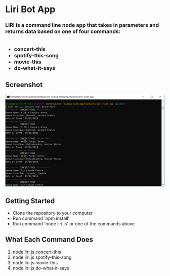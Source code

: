 <h1>Liri Bot App</h1>
<h3>LIRI is a command line node app that takes in parameters and returns data based on one of four commands:
<br />
<br />
<ul>
<li>concert-this</li>
<li>spotify-this-song</li>
<li>movie-this</li>
<li>do-what-it-says</li>
</ul>
</h3>

<h2>Screenshot</h2>
<img src="liri-screenshot.png" width="800" alt="Liri Bot screenshot" />

<h2>Getting Started</h2>
<ul>
<li>Clone the repository to your computer</li>
<li>Run command 'npm install'</li>
<li>Run command 'node liri.js' or one of the commands above</li>
</ul>

<h2>What Each Command Does</h2>
<ol>
<li>node liri.js concert-this</li>
<li>node liri.js spotify-this-song <song name></li>
<li>node liri.js movie-this</li>
<li>node liri.js do-what-it-says</li>
</ol>